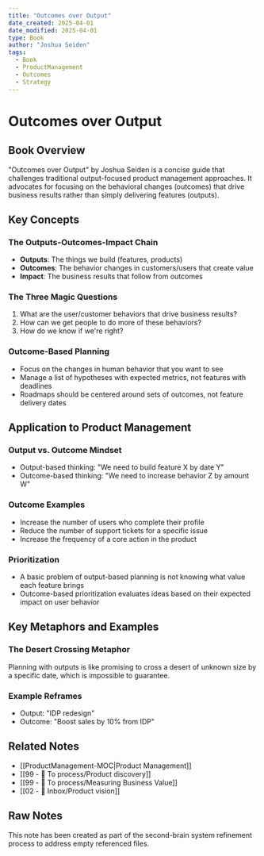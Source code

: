 ```yaml
---
title: "Outcomes over Output"
date_created: 2025-04-01
date_modified: 2025-04-01
type: Book
author: "Joshua Seiden"
tags:
  - Book
  - ProductManagement
  - Outcomes
  - Strategy
---
```


# Outcomes over Output

## Book Overview
"Outcomes over Output" by Joshua Seiden is a concise guide that challenges traditional output-focused product management approaches. It advocates for focusing on the behavioral changes (outcomes) that drive business results rather than simply delivering features (outputs).

## Key Concepts

### The Outputs-Outcomes-Impact Chain
- **Outputs**: The things we build (features, products)
- **Outcomes**: The behavior changes in customers/users that create value
- **Impact**: The business results that follow from outcomes

### The Three Magic Questions
1. What are the user/customer behaviors that drive business results?
2. How can we get people to do more of these behaviors?
3. How do we know if we're right?

### Outcome-Based Planning
- Focus on the changes in human behavior that you want to see
- Manage a list of hypotheses with expected metrics, not features with deadlines
- Roadmaps should be centered around sets of outcomes, not feature delivery dates

## Application to Product Management

### Output vs. Outcome Mindset
- Output-based thinking: "We need to build feature X by date Y"
- Outcome-based thinking: "We need to increase behavior Z by amount W"

### Outcome Examples
- Increase the number of users who complete their profile
- Reduce the number of support tickets for a specific issue
- Increase the frequency of a core action in the product

### Prioritization
- A basic problem of output-based planning is not knowing what value each feature brings
- Outcome-based prioritization evaluates ideas based on their expected impact on user behavior

## Key Metaphors and Examples

### The Desert Crossing Metaphor
Planning with outputs is like promising to cross a desert of unknown size by a specific date, which is impossible to guarantee.

### Example Reframes
- Output: "IDP redesign"
- Outcome: "Boost sales by 10% from IDP"

## Related Notes
- [[ProductManagement-MOC|Product Management]]
- [[99 - 📄 To process/Product discovery]]
- [[99 - 📄 To process/Measuring Business Value]]
- [[02 - 📩 Inbox/Product vision]]

## Raw Notes
This note has been created as part of the second-brain system refinement process to address empty referenced files.
